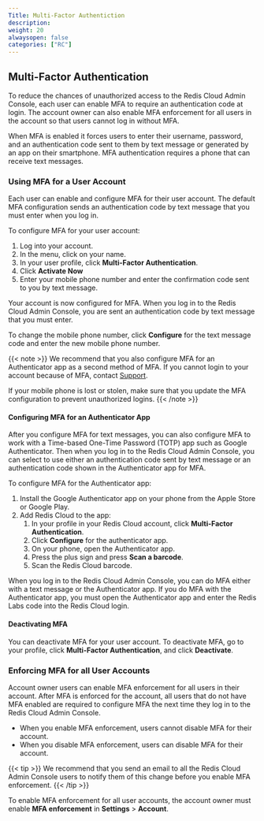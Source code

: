 ```yaml
---
Title: Multi-Factor Authentiction
description:
weight: 20
alwaysopen: false
categories: ["RC"]
---
```


## Multi-Factor Authentication

To reduce the chances of unauthorized access to the Redis Cloud Admin Console, each user can enable MFA to require an authentication code at login.
The account owner can also enable MFA enforcement for all users in the account so that users cannot log in without MFA.

When MFA is enabled it forces users to enter their username, password, and an authentication code sent to them by text message or generated by an app on their smartphone. MFA authentication requires a phone that can receive text messages.

### Using MFA for a User Account

Each user can enable and configure MFA for their user account.
The default MFA configuration sends an authentication code by text message that you must enter when you log in.

To configure MFA for your user account:

1. Log into your account.
2. In the menu, click on your name.
3. In your user profile, click **Multi-Factor Authentication**.
4. Click **Activate Now**
5. Enter your mobile phone number and enter the confirmation code sent to you by text message.

Your account is now configured for MFA.
When you log in to the Redis Cloud Admin Console, you are sent an authentication code by text message that you must enter.

To change the mobile phone number, click **Configure** for the text message code and enter the new mobile phone number.

{{< note >}}
We recommend that you also configure MFA for an Authenticator app as a second method of MFA.
If you cannot login to your account because of MFA, contact [Support](https://support.redislabs.com).

If your mobile phone is lost or stolen, make sure that you update the MFA configuration to prevent unauthorized logins.
{{< /note >}}

#### Configuring MFA for an Authenticator App

After you configure MFA for text messages, you can also configure MFA to work with a Time-based One-Time Password (TOTP) app such as Google Authenticator.
Then when you log in to the Redis Cloud Admin Console, you can select to use either an authentication code sent by text message or an authentication code shown in the Authenticator app for MFA.

To configure MFA for the Authenticator app:

1. Install the Google Authenticator app on your phone from the Apple Store or Google Play.
1. Add Redis Cloud to the app:
    1. In your profile in your Redis Cloud account, click **Multi-Factor Authentication**.
    1. Click **Configure** for the authenticator app.
    1. On your phone, open the Authenticator app.
    1. Press the plus sign and press **Scan a barcode**.
    1. Scan the Redis Cloud barcode.

When you log in to the Redis Cloud Admin Console, you can do MFA either with a text message or the Authenticator app.
If you do MFA with the Authenticator app, you must open the Authenticator app and enter the Redis Labs code into the Redis Cloud login.

#### Deactivating MFA

You can deactivate MFA for your user account. To deactivate MFA, go to your profile, click **Multi-Factor Authentication**, and click **Deactivate**.

### Enforcing MFA for all User Accounts

Account owner users can enable MFA enforcement for all users in their account.
After MFA is enforced for the account, all users that do not have MFA enabled are required to configure MFA the next time they log in to the Redis Cloud Admin Console.

- When you enable MFA enforcement, users cannot disable MFA for their account.
- When you disable MFA enforcement, users can disable MFA for their account.

{{< tip >}}
We recommend that you send an email to all the Redis Cloud Admin Console users to notify them of this change before you enable MFA enforcement.
{{< /tip >}}

To enable MFA enforcement for all user accounts, the account owner must enable **MFA enforcement** in **Settings** > **Account**.
